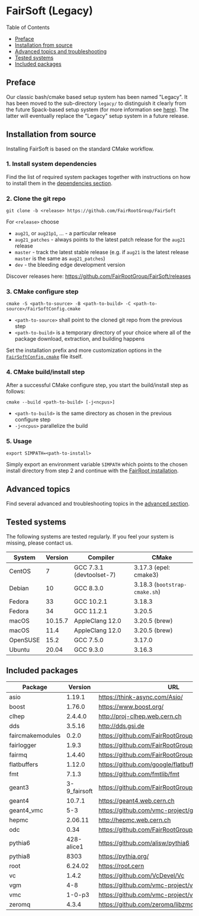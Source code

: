 # FairSoft (Legacy)

Table of Contents
* [Preface](#preface)
* [Installation from source](#installation-from-source)
* [Advanced topics and troubleshooting](#advanced-topics)
* [Tested systems](#tested-systems)
* [Included packages](#included-packages)

## Preface

Our classic bash/cmake based setup system
has been named "Legacy". It has been moved to the
sub-directory `legacy/` to distinguish it clearly
from the future Spack-based setup system
(for more information see [here](../docs/README.md)).
The latter will eventually replace the "Legacy" setup system
in a future release.

## Installation from source

Installing FairSoft is based on the standard CMake workflow.

### 1. Install system dependencies

Find the list of required system packages together with instructions
on how to install them in the [dependencies section](dependencies.md).

### 2. Clone the git repo

```
git clone -b <release> https://github.com/FairRootGroup/FairSoft
```

For `<release>` choose
* `aug21`, or `aug21p1`, ... - a particular release
* `aug21_patches` - always points to the latest patch release for the `aug21` release
* `master` - track the latest stable release (e.g. if `aug21` is the latest release `master` is the same as `aug21_patches`)
* `dev` - the bleeding edge development version

Discover releases here: https://github.com/FairRootGroup/FairSoft/releases

### 3. CMake configure step

```
cmake -S <path-to-source> -B <path-to-build> -C <path-to-source>/FairSoftConfig.cmake
```

* `<path-to-source>` shall point to the cloned git repo from the previous step
* `<path-to-build>` is a temporary directory of your choice where all of the package download, extraction, and building happens

Set the installation prefix and more customization options in the [`FairSoftConfig.cmake`](../FairSoftConfig.cmake) file itself.

### 4. CMake build/install step

After a successful CMake configure step, you start the build/install step as follows:

```
cmake --build <path-to-build> [-j<ncpus>]
```

* `<path-to-build>` is the same directory as chosen in the previous configure step
* `-j<ncpus>` parallelize the build

### 5. Usage

```
export SIMPATH=<path-to-install>
```

Simply export an environment variable `SIMPATH` which points to the chosen install directory from step 2
and continue with the [FairRoot installation](https://github.com/FairRootGroup/FairRoot).

## Advanced topics

Find several advanced and troubleshooting topics in the [advanced section](advanced.md).

## Tested systems

The following systems are tested regularly. If you feel your system is missing,
please contact us.

| **System** | **Version** | **Compiler** | **CMake** |
| --- | --- | --- | --- |
| CentOS | 7 | GCC 7.3.1 (devtoolset-7) | 3.17.3 (epel: cmake3) |
| Debian | 10 | GCC 8.3.0 | 3.18.3 (`bootstrap-cmake.sh`) |
| Fedora | 33 | GCC 10.2.1 | 3.18.3 |
| Fedora | 34 | GCC 11.2.1 | 3.20.5 |
| macOS | 10.15.7 | AppleClang 12.0 | 3.20.5 (brew) |
| macOS | 11.4 | AppleClang 12.0 | 3.20.5 (brew) |
| OpenSUSE | 15.2 | GCC 7.5.0 | 3.17.0 |
| Ubuntu | 20.04 | GCC 9.3.0 | 3.16.3 |

## Included packages

| **Package** | **Version** | **URL** |
| --- | --- | --- |
| asio             | 1.19.1       | https://think-async.com/Asio/ |
| boost            | 1.76.0       | https://www.boost.org/ |
| clhep            | 2.4.4.0      | http://proj-clhep.web.cern.ch |
| dds              | 3.5.16       | http://dds.gsi.de |
| faircmakemodules | 0.2.0        | https://github.com/FairRootGroup/FairCMakeModules |
| fairlogger       | 1.9.3        | https://github.com/FairRootGroup/FairLogger |
| fairmq           | 1.4.40       | https://github.com/FairRootGroup/FairMQ |
| flatbuffers      | 1.12.0       | https://github.com/google/flatbuffers |
| fmt              | 7.1.3        | https://github.com/fmtlib/fmt |
| geant3           | 3-9_fairsoft | https://github.com/FairRootGroup/geant3 |
| geant4           | 10.7.1       | https://geant4.web.cern.ch |
| geant4_vmc       | 5-3          | https://github.com/vmc-project/geant4_vmc |
| hepmc            | 2.06.11      | http://hepmc.web.cern.ch |
| odc              | 0.34         | https://github.com/FairRootGroup/ODC |
| pythia6          | 428-alice1   | https://github.com/alisw/pythia6 |
| pythia8          | 8303         | https://pythia.org/ |
| root             | 6.24.02      | https://root.cern |
| vc               | 1.4.2        | https://github.com/VcDevel/Vc |
| vgm              | 4-8          | https://github.com/vmc-project/vgm |
| vmc              | 1-0-p3       | https://github.com/vmc-project/vmc |
| zeromq           | 4.3.4        | https://github.com/zeromq/libzmq |
